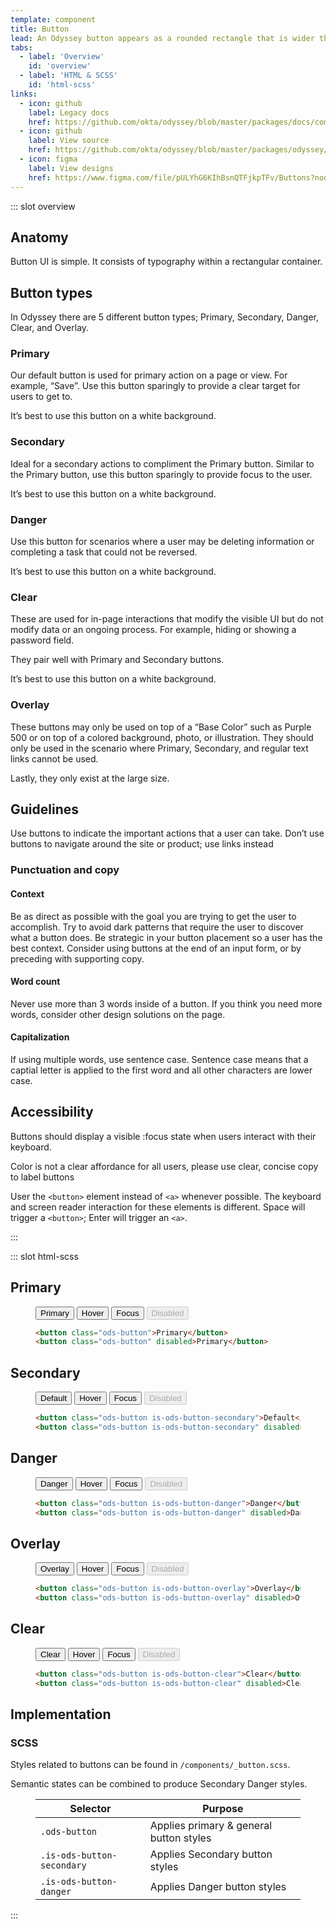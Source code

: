 ```yaml
---
template: component
title: Button
lead: An Odyssey button appears as a rounded rectangle that is wider than it is tall, with a descriptive caption inflexs center. Users press the button by clicking it with a pointer controlled by a mouse, keystrokes can also be used to execute the command of a button.
tabs:
  - label: 'Overview'
    id: 'overview'
  - label: 'HTML & SCSS'
    id: 'html-scss'
links:
  - icon: github
    label: Legacy docs
    href: https://github.com/okta/odyssey/blob/master/packages/docs/components/button.md
  - icon: github
    label: View source
    href: https://github.com/okta/odyssey/blob/master/packages/odyssey/src/scss/components/_button.scss
  - icon: figma
    label: View designs
    href: https://www.figma.com/file/pULYhG6KIhBsnQTFjkpTFv/Buttons?node-id=2660%3A365
---
```


::: slot overview

## Anatomy

<div class="docskit--desc">

Button UI is simple. It consists of typography within a rectangular container.

</div>

<Anatomy img="/images/anatomy-button.svg" />

## Button types

<div class="docskit--desc">

In Odyssey there are 5 different button types; Primary, Secondary, Danger, Clear, and Overlay.

</div>

### Primary

<div class="docskit--desc">

Our default button is used for primary action on a page or view. For example, “Save”. Use this button sparingly to provide a clear target for users to get to. 

It’s best to use this button on a white background.

</div>

<Example>
  <template>
    <button class="ods-button">Default</button>
    <button class="ods-button is-ods-button-hover">Hover</button>
    <button class="ods-button is-ods-button-focus">Focus</button>
    <button disabled="disabled" class="ods-button">Disabled</button>
  </template>
</Example>



### Secondary

<div class="docskit--desc">

Ideal for a secondary actions to compliment the Primary button. Similar to the Primary button, use this button sparingly to provide focus to the user. 

It’s best to use this button on a white background.

</div>

<Example>
  <template>
    <button class="ods-button is-ods-button-secondary">Default</button>
    <button class="ods-button is-ods-button-secondary is-ods-button-hover">Hover</button>
    <button class="ods-button is-ods-button-secondary is-ods-button-focus">Focus</button>
    <button disabled="disabled" class="ods-button is-ods-button-secondary">Disabled</button>
  </template>
</Example>

### Danger

<div class="docskit--desc">

Use this button for scenarios where a user may be deleting information or completing a task that could not be reversed. 

It’s best to use this button on a white background.

</div>

<Example>
  <template>
    <button class="ods-button is-ods-button-danger">Default</button>
    <button class="ods-button is-ods-button-danger is-ods-button-hover">Hover</button>
    <button class="ods-button is-ods-button-danger is-ods-button-focus">Focus</button>
    <button disabled="disabled" class="ods-button is-ods-button-danger">Disabled</button>
  </template>
</Example>

### Clear

<div class="docskit--desc">

These are used for in-page interactions that modify the visible UI but do not modify data or an ongoing process. For example, hiding or showing a password field. 

They pair well with Primary and Secondary buttons. 

It’s best to use this button on a white background.

</div>

<Example>
  <template>
    <button class="ods-button is-ods-button-clear">Default</button>
    <button class="ods-button is-ods-button-clear is-ods-button-hover">Hover</button>
    <button class="ods-button is-ods-button-clear is-ods-button-focus">Focus</button>
    <button disabled="disabled" class="ods-button is-ods-button-clear">Disabled</button>
  </template>
</Example>


### Overlay

<div class="docskit--desc">

These buttons may only be used on top of a “Base Color” such as Purple 500 or on top of a colored background, photo, or illustration. They should only be used in the scenario where Primary, Secondary, and regular text links cannot be used.

Lastly, they only exist at the large size.

</div>

<Example>
  <template>
    <button class="ods-button is-ods-button-overlay">Default</button>
    <button class="ods-button is-ods-button-overlay is-ods-button-hover">Hover</button>
    <button class="ods-button is-ods-button-overlay is-ods-button-focus">Focus</button>
    <button disabled="disabled" class="ods-button is-ods-button-overlay">Disabled</button>
  </template>
</Example>

## Guidelines

<div class="docskit--desc">

Use buttons to indicate the important actions that a user can take. Don’t use buttons to navigate around the site or product; use links instead

</div>

### Punctuation and copy

#### Context
Be as direct as possible with the goal you are trying to get the user to accomplish. Try to avoid dark patterns that require the user to discover what a button does. Be strategic in your button placement so a user has the best context. Consider using buttons at the end of an input form, or by preceding with supporting copy.

<Example type="positive">
  <template>
    <button class="ods-button">Download report</button>
  </template>
</Example>

<Example type="negative">
  <template>
    <button class="ods-button">Download</button>
  </template>
</Example>

#### Word count

Never use more than 3 words inside of a button. If you think you need more words, consider other design solutions on the page.

<Example type="positive">
  <template>
    <button class="ods-button">Download report</button>
  </template>
</Example>

<Example type="negative">
  <template>
    <button class="ods-button">Download most recent report</button>
  </template>
</Example>

#### Capitalization

If using multiple words, use sentence case. Sentence case means that a captial letter is applied to the first word and all other characters are lower case.

<Example type="positive">
  <template>
    <button class="ods-button">Download report</button>
  </template>
</Example>

<Example type="negative">
  <template>
    <button class="ods-button">Download Report</button>
  </template>
</Example>

## Accessibility

Buttons should display a visible :focus state when users interact with their keyboard.

Color is not a clear affordance for all users, please use clear, concise copy to label buttons

User the `<button>` element instead of `<a>` whenever possible. The keyboard and screen reader interaction for these elements is different. Space will trigger a `<button>`; Enter will trigger an `<a>`.

:::

::: slot html-scss

## Primary

<figure class="odo-example">
  <div class="odo-example--rendered">
    <button class="ods-button">Primary</button>
    <button class="ods-button is-ods-button-hover">Hover</button>
    <button class="ods-button is-ods-button-focus">Focus</button>
    <button class="ods-button" disabled>Disabled</button>
  </div>

  ```html
  <button class="ods-button">Primary</button>
  <button class="ods-button" disabled>Primary</button>
  ```
</figure>

## Secondary

<figure class="odo-example">
  <div class="odo-example--rendered">
    <button class="ods-button is-ods-button-secondary">Default</button>
    <button class="ods-button is-ods-button-secondary is-ods-button-hover">Hover</button>
    <button class="ods-button is-ods-button-secondary is-ods-button-focus">Focus</button>
    <button class="ods-button is-ods-button-secondary" disabled>Disabled</button>
  </div>

  ```html
  <button class="ods-button is-ods-button-secondary">Default</button>
  <button class="ods-button is-ods-button-secondary" disabled>Default</button>
  ```
</figure>

## Danger

<figure class="odo-example">
  <div class="odo-example--rendered">
    <button class="ods-button is-ods-button-danger">Danger</button>
    <button class="ods-button is-ods-button-danger is-ods-button-hover">Hover</button>
    <button class="ods-button is-ods-button-danger is-ods-button-focus">Focus</button>
    <button class="ods-button is-ods-button-danger" disabled>Disabled</button>
  </div>

  ```html
  <button class="ods-button is-ods-button-danger">Danger</button>
  <button class="ods-button is-ods-button-danger" disabled>Danger</button>
  ```
</figure>

## Overlay

<figure class="odo-example">
  <div class="odo-example--rendered is-rendered-success">
    <button class="ods-button is-ods-button-overlay">Overlay</button>
    <button class="ods-button is-ods-button-overlay is-ods-button-hover">Hover</button>
    <button class="ods-button is-ods-button-overlay is-ods-button-focus">Focus</button>
    <button class="ods-button is-ods-button-overlay" disabled>Disabled</button>
  </div>

  ```html
  <button class="ods-button is-ods-button-overlay">Overlay</button>
  <button class="ods-button is-ods-button-overlay" disabled>Overlay</button>
  ```
</figure>

## Clear

<figure class="odo-example">
  <div class="odo-example--rendered">
    <button class="ods-button is-ods-button-clear">Clear</button>
    <button class="ods-button is-ods-button-clear is-ods-button-hover">Hover</button>
    <button class="ods-button is-ods-button-clear is-ods-button-focus">Focus</button>
    <button class="ods-button is-ods-button-clear" disabled>Disabled</button>
  </div>

  ```html
  <button class="ods-button is-ods-button-clear">Clear</button>
  <button class="ods-button is-ods-button-clear" disabled>Clear</button>
  ```
</figure>


## Implementation

### SCSS

Styles related to buttons can be found in `/components/_button.scss`.

Semantic states can be combined to produce Secondary Danger styles.

<figure class="ods-table--figure">
  <table class="ods-table">
    <thead>
      <tr>
        <th scope="column">
          Selector
        </th>
        <th scope="column">
          Purpose
        </th>
      </tr>
    </thead>
    <tbody>
      <tr>
        <td>
          <code>.ods-button</code>
        </td>
        <td>
          Applies primary & general button styles
        </td>
      </tr>
      <tr>
        <td>
          <code>.is-ods-button-secondary</code>
        </td>
        <td>
          Applies Secondary button styles
        </td>
      </tr>
      <tr>
        <td>
          <code>.is-ods-button-danger</code>
        </td>
        <td>
          Applies Danger button styles
        </td>
      </tr>
    </tbody>
  </table>
</figure>
:::

